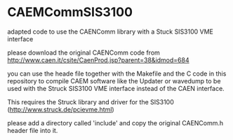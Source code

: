 # CAEMCommSIS3100
adapted code to use the CAENComm library with a Stuck SIS3100 VME interface

please download the original CAENComm code from http://www.caen.it/csite/CaenProd.jsp?parent=38&idmod=684

you can use the heade file together with the Makefile and the C code in this repository to compile CAEM software like the Updater or wavedump to be used with the Struck SIS3100 VME interface instead of the CAEN interface.

This requires the Struck library and driver for the SIS3100 (http://www.struck.de/pcievme.html)

please add a directory called 'include' and copy the original CAENComm.h header file into it.
